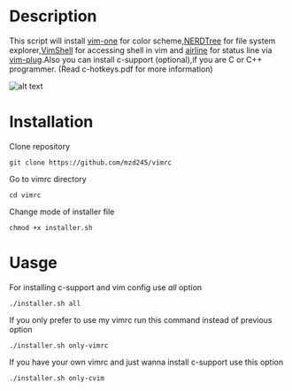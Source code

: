 # Description
This script will install [vim-one](https://github.com/rakr/vim-one) for color scheme,[NERDTree](https://github.com/scrooloose/nerdtree) for file system explorer,[VimShell](https://github.com/Shougo/vimshell.vim) for accessing shell in vim and [airline](https://github.com/vim-airline/vim-airline) for status line via [vim-plug](https://github.com/junegunn/vim-plug).Also you can install c-support (optional),if you are C or C++ programmer.
(Read c-hotkeys.pdf for more information)

![alt text](https://raw.githubusercontent.com/mzd245/vimrc/master/example.png)

# Installation
Clone repository 
```
git clone https://github.com/mzd245/vimrc
```
Go to vimrc directory 
```
cd vimrc
```
Change mode of installer file
```
chmod +x installer.sh
```
# Uasge
For installing c-support and vim config use *all* option 
```
./installer.sh all
```
If you only prefer to use my vimrc run this command instead of previous option
```
./installer.sh only-vimrc
```
If you have your own vimrc and just wanna install c-support use this option 
```
./installer.sh only-cvim
```
